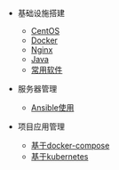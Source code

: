 - 基础设施搭建
  - [CentOS](/zh-cn/centos.md)
  - [Docker](/zh-cn/docker.md)
  - [Nginx](/zh-cn/nginx.md)
  - [Java](/zh-cn/java/java.md)
  - [常用软件](/zh-cn/software.md)

- 服务器管理
  - [Ansible使用](/zh-cn/ansible.md)

- 项目应用管理
  - [基于docker-compose](/zh-cn/docker-compose.md)
  - [基于kubernetes](/zh-cn/kubernetes.md)


  
